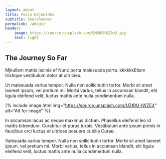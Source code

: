 ```yaml
---
layout: about
title: Feico Hajonides
subtitle: beeldhouwer
permalink: /about/
header:
    image: https://source.unsplash.com/DMVD9RkZIwQ.jpg
    text: light
---
```


## The Journey So Far
Mjkullam mattis lacinia ef Nunc porta malesuada porta. kkkkkkEtiam tristique vestibulum dolor at ultricies.

Ut malesuada varius tempor. Nulla non sollicitudin tortor. Morbi sit amet laoreet ipsum, vel pretium mi. Morbi varius, tellus in accumsan blandit, elit ligula eleifend velit, luctus mattis ante nulla condimentum nulla.

{% include image.html img="https://source.unsplash.com/UZtRU-lWZE4" alt="Alt for image" %}

In accumsan lacus ac neque maximus dictum. Phasellus eleifend leo id mattis bibendum. Curabitur et purus turpis. Vestibulum ante ipsum primis in faucibus orci luctus et ultrices posuere cubilia Curae;

Valesuada varius tempor. Nulla non sollicitudin tortor. Morbi sit amet laoreet ipsum, vel pretium mi. Morbi varius, tellus in accumsan blandit, elit ligula eleifend velit, luctus mattis ante nulla condimentum nulla.

